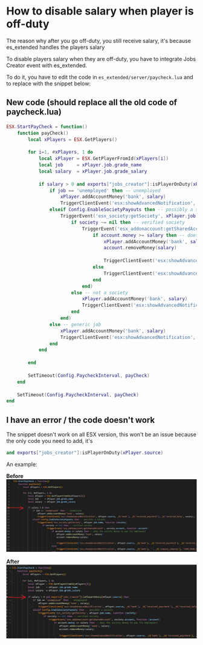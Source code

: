 # How to disable salary when player is off-duty
The reason why after you go off-duty, you still receive salary, it's because es_extended handles the players salary

To disable players salary when they are off-duty, you have to integrate Jobs Creator event with es_extended.

To do it, you have to edit the code in `es_extended/server/paycheck.lua` and to replace with the snippet below:

## New code (should replace all the old code of paycheck.lua)
```lua
ESX.StartPayCheck = function()
	function payCheck()
		local xPlayers = ESX.GetPlayers()

		for i=1, #xPlayers, 1 do
			local xPlayer = ESX.GetPlayerFromId(xPlayers[i])
			local job     = xPlayer.job.grade_name
			local salary  = xPlayer.job.grade_salary

			if salary > 0 and exports["jobs_creator"]:isPlayerOnDuty(xPlayer.source) then
				if job == 'unemployed' then -- unemployed
					xPlayer.addAccountMoney('bank', salary)
					TriggerClientEvent('esx:showAdvancedNotification', xPlayer.source, _U('bank'), _U('received_paycheck'), _U('received_help', salary), 'CHAR_BANK_MAZE', 9)
				elseif Config.EnableSocietyPayouts then -- possibly a society
					TriggerEvent('esx_society:getSociety', xPlayer.job.name, function (society)
						if society ~= nil then -- verified society
							TriggerEvent('esx_addonaccount:getSharedAccount', society.account, function (account)
								if account.money >= salary then -- does the society money to pay its employees?
									xPlayer.addAccountMoney('bank', salary)
									account.removeMoney(salary)

									TriggerClientEvent('esx:showAdvancedNotification', xPlayer.source, _U('bank'), _U('received_paycheck'), _U('received_salary', salary), 'CHAR_BANK_MAZE', 9)
								else
									TriggerClientEvent('esx:showAdvancedNotification', xPlayer.source, _U('bank'), '', _U('company_nomoney'), 'CHAR_BANK_MAZE', 1)
								end
							end)
						else -- not a society
							xPlayer.addAccountMoney('bank', salary)
							TriggerClientEvent('esx:showAdvancedNotification', xPlayer.source, _U('bank'), _U('received_paycheck'), _U('received_salary', salary), 'CHAR_BANK_MAZE', 9)
						end
					end)
				else -- generic job
					xPlayer.addAccountMoney('bank', salary)
					TriggerClientEvent('esx:showAdvancedNotification', xPlayer.source, _U('bank'), _U('received_paycheck'), _U('received_salary', salary), 'CHAR_BANK_MAZE', 9)
				end
			end

		end

		SetTimeout(Config.PaycheckInterval, payCheck)
	end

	SetTimeout(Config.PaycheckInterval, payCheck)
end
```

## I have an error / the code doesn't work
The snippet doesn't work on all ESX version, this won't be an issue because the only code you need to add, it's 

```lua
and exports["jobs_creator"]:isPlayerOnDuty(xPlayer.source)
```

An example:

**Before**
![Example](images/paycheck_before.jpg "Example")


**After**
![Example](images/paycheck_after.jpg "Example")